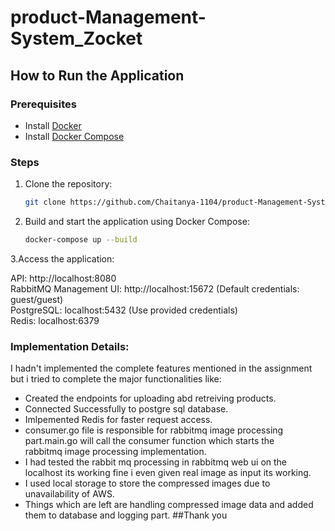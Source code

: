 ﻿# product-Management-System_Zocket
## How to Run the Application

### Prerequisites
- Install [Docker](https://docs.docker.com/get-docker/)
- Install [Docker Compose](https://docs.docker.com/compose/install/)

### Steps
1. Clone the repository:<br>
   ```bash
   git clone https://github.com/Chaitanya-1104/product-Management-System_Zocket.git
2. Build and start the application using Docker Compose:<br>
   ```bash
   docker-compose up --build
3.Access the application:<br>

API: http://localhost:8080<br>
RabbitMQ Management UI: http://localhost:15672 (Default credentials: guest/guest)<br>
PostgreSQL: localhost:5432 (Use provided credentials)<br>
Redis: localhost:6379<br>
### Implementation Details:<br>
I hadn't implemented the complete features mentioned in the assignment but i tried to complete the major functionalities like:<br>
  - Created the endpoints for uploading abd retreiving products.<br>
  - Connected Successfully to postgre sql database.<br>
  - Imlpemented Redis for faster request access.<br>
  - consumer.go file is responsible for rabbitmq image processing part.main.go will call the consumer function which starts the <br>rabbitmq image 
    processing implementation.
  - I had tested the rabbit mq processing in rabbitmq web ui on the localhost its working fine i even given real image as input its working.<br>
  - I used local storage to store the compressed images due to unavailability of AWS.
  - Things which are left are handling compressed image data and added them to database and logging part.
##Thank you
